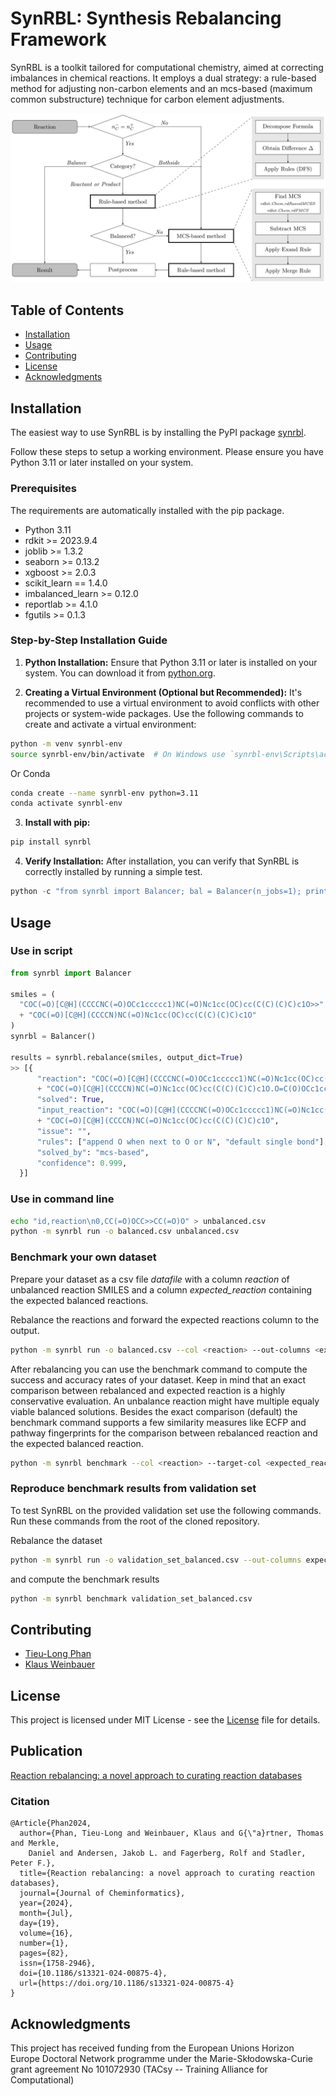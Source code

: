 # SynRBL: Synthesis Rebalancing Framework

SynRBL is a toolkit tailored for computational chemistry, aimed at correcting imbalances in chemical reactions. It employs a dual strategy: a rule-based method for adjusting non-carbon elements and an mcs-based (maximum common substructure) technique for carbon element adjustments.

![screenshot](https://raw.githubusercontent.com/TieuLongPhan/SynRBL/main/Docs/Images/flowchart_overview.png)


## Table of Contents
- [Installation](#installation)
- [Usage](#usage)
- [Contributing](#contributing)
- [License](#license)
- [Acknowledgments](#acknowledgments)


## Installation

The easiest way to use SynRBL is by installing the PyPI package 
[synrbl](https://pypi.org/project/synrbl/). 

Follow these steps to setup a
working environment. Please ensure you have Python 3.11 or later installed on 
your system.

### Prerequisites
The requirements are automatically installed with the pip package.

- Python 3.11
- rdkit >= 2023.9.4
- joblib >= 1.3.2
- seaborn >= 0.13.2
- xgboost >= 2.0.3
- scikit_learn == 1.4.0
- imbalanced_learn >= 0.12.0
- reportlab >= 4.1.0
- fgutils >= 0.1.3

### Step-by-Step Installation Guide

1. **Python Installation:**
  Ensure that Python 3.11 or later is installed on your system. You can download it from [python.org](https://www.python.org/downloads/).

2. **Creating a Virtual Environment (Optional but Recommended):**
  It's recommended to use a virtual environment to avoid conflicts with other projects or system-wide packages. Use the following commands to create and activate a virtual environment:

  ```bash
  python -m venv synrbl-env
  source synrbl-env/bin/activate  # On Windows use `synrbl-env\Scripts\activate`
  ```
  Or Conda

  ```bash
  conda create --name synrbl-env python=3.11
  conda activate synrbl-env
  ```

3. **Install with pip:**

  ```bash
  pip install synrbl
  ```

4. **Verify Installation:**
  After installation, you can verify that SynRBL is correctly installed by running a simple test.

  ```python
  python -c "from synrbl import Balancer; bal = Balancer(n_jobs=1); print(bal.rebalance('CC(=O)OCC>>CC(=O)O'))"
  ```

## Usage
### Use in script
  ```python
  from synrbl import Balancer
  
  smiles = (
    "COC(=O)[C@H](CCCCNC(=O)OCc1ccccc1)NC(=O)Nc1cc(OC)cc(C(C)(C)C)c1O>>"
    + "COC(=O)[C@H](CCCCN)NC(=O)Nc1cc(OC)cc(C(C)(C)C)c1O"
  )
  synrbl = Balancer()
  
  results = synrbl.rebalance(smiles, output_dict=True)
  >> [{
        "reaction": "COC(=O)[C@H](CCCCNC(=O)OCc1ccccc1)NC(=O)Nc1cc(OC)cc(C(C)(C)C)c1O.O>>"
        + "COC(=O)[C@H](CCCCN)NC(=O)Nc1cc(OC)cc(C(C)(C)C)c1O.O=C(O)OCc1ccccc1",
        "solved": True,
        "input_reaction": "COC(=O)[C@H](CCCCNC(=O)OCc1ccccc1)NC(=O)Nc1cc(OC)cc(C(C)(C)C)c1O>>"
        + "COC(=O)[C@H](CCCCN)NC(=O)Nc1cc(OC)cc(C(C)(C)C)c1O",
        "issue": "",
        "rules": ["append O when next to O or N", "default single bond"],
        "solved_by": "mcs-based",
        "confidence": 0.999,
    }]
  ```

### Use in command line
  ```bash
  echo "id,reaction\n0,CC(=O)OCC>>CC(=O)O" > unbalanced.csv
  python -m synrbl run -o balanced.csv unbalanced.csv
  ```
    
### Benchmark your own dataset
  Prepare your dataset as a csv file *datafile* with a column *reaction* of
  unbalanced reaction SMILES and a column *expected_reaction* containing the
  expected balanced reactions.    
  
  Rebalance the reactions and forward the expected reactions column to the
  output.
  ```bash
  python -m synrbl run -o balanced.csv --col <reaction> --out-columns <expected_reaction> <datafile>
  ```
  
  After rebalancing you can use the benchmark command to compute the success
  and accuracy rates of your dataset. Keep in mind that an exact comparison 
  between rebalanced and expected reaction is a highly conservative 
  evaluation. An unbalance reaction might have multiple equaly viable 
  balanced solutions. Besides the exact comparison (default) the benchmark 
  command supports a few similarity measures like ECFP and pathway 
  fingerprints for the comparison between rebalanced reaction and the 
  expected balanced reaction.
  
  ```bash
  python -m synrbl benchmark --col <reaction> --target-col <expected_reaction> balanced.csv
  ```

### Reproduce benchmark results from validation set
  To test SynRBL on the provided validation set use the following commands.
  Run these commands from the root of the cloned repository.
  
  Rebalance the dataset
  
  ```bash
  python -m synrbl run -o validation_set_balanced.csv --out-columns expected_reaction ./Data/Validation_set/validation_set.csv
  ```
  
  and compute the benchmark results
  ```bash
  python -m synrbl benchmark validation_set_balanced.csv
  ```
    

## Contributing
- [Tieu-Long Phan](https://tieulongphan.github.io/)
- [Klaus Weinbauer](https://github.com/klausweinbauer)

## License

This project is licensed under MIT License - see the [License](LICENSE) file for details.

## Publication

[Reaction rebalancing: a novel approach to curating reaction databases](https://link.springer.com/article/10.1186/s13321-024-00875-4)

### Citation
```
@Article{Phan2024,
  author={Phan, Tieu-Long and Weinbauer, Klaus and G{\"a}rtner, Thomas and Merkle, 
    Daniel and Andersen, Jakob L. and Fagerberg, Rolf and Stadler, Peter F.},
  title={Reaction rebalancing: a novel approach to curating reaction databases},
  journal={Journal of Cheminformatics},
  year={2024},
  month={Jul},
  day={19},
  volume={16},
  number={1},
  pages={82},
  issn={1758-2946},
  doi={10.1186/s13321-024-00875-4},
  url={https://doi.org/10.1186/s13321-024-00875-4}
}
```

## Acknowledgments

This project has received funding from the European Unions Horizon Europe Doctoral Network programme under the Marie-Skłodowska-Curie grant agreement No 101072930 (TACsy -- Training Alliance for Computational)
